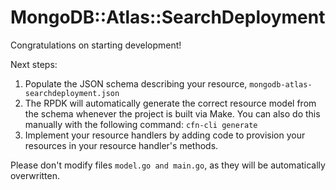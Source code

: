# MongoDB::Atlas::SearchDeployment

Congratulations on starting development!

Next steps:

1. Populate the JSON schema describing your resource, `mongodb-atlas-searchdeployment.json`
2. The RPDK will automatically generate the correct resource model from the
   schema whenever the project is built via Make.
   You can also do this manually with the following command: `cfn-cli generate`
3. Implement your resource handlers by adding code to provision your resources in your resource handler's methods.

Please don't modify files `model.go and main.go`, as they will be automatically overwritten.
